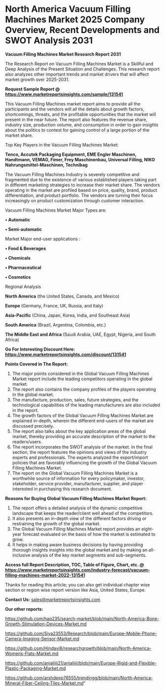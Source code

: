 # North America Vacuum Filling Machines Market 2025 Company Overview, Recent Developments and SWOT Analysis 2031

<strong>Vacuum Filling Machines Market Research Report 2031</strong>

The Research Report on Vacuum Filling Machines Market is a Skillful and Deep Analysis of the Present Situation and Challenges. This research report also analyzes other important trends and market drivers that will affect market growth over 2025-2031.

<strong>Request Sample Report @ <a href=https://www.marketreportsinsights.com/sample/131541>https://www.marketreportsinsights.com/sample/131541</a></strong>

This Vacuum Filling Machines market report aims to provide all the participants and the vendors will all the details about growth factors, shortcomings, threats, and the profitable opportunities that the market will present in the near future. The report also features the revenue share, industry size, production volume, and consumption in order to gain insights about the politics to contest for gaining control of a large portion of the market share.

Top Key Players in the Vacuum Filling Machines Market:

<strong>Tenco, Accutek Packaging Equipment, EME Engler Maschinen, Handtmann, VEMAG, Fimer, Frey Maschinenbau, Universal Filling, NIKO Nahrungsmittel-Maschinen, Technibag</strong>

The Vacuum Filling Machines Industry is severely competitive and fragmented due to the existence of various established players taking part in different marketing strategies to increase their market share. The vendors operating in the market are profiled based on price, quality, brand, product differentiation, and product portfolio. The vendors are turning their focus increasingly on product customization through customer interaction.

Vacuum Filling Machines Market Major Types are:

<strong>• Automatic

• Semi-automatic</strong>

Market Major end-user applications :

<strong>• Food & Beverages

• Chemicals

• Pharmaceutical

• Cosmetics</strong>

Regional Analysis

</u><strong><b>North America</b></strong> (the United States, Canada, and Mexico)

<strong><b>Europe </b></strong>(Germany, France, UK, Russia, and Italy)

<strong><b>Asia-Pacific</b></strong> (China, Japan, Korea, India, and Southeast Asia)

<strong><b>South America</b></strong> (Brazil, Argentina, Colombia, etc.)

<strong><b>The Middle East and Africa</b></strong> (Saudi Arabia, UAE, Egypt, Nigeria, and South Africa)

<strong>Go For Interesting Discount Here: <a href=https://www.marketreportsinsights.com/discount/131541>https://www.marketreportsinsights.com/discount/131541</a></strong>

<strong>Points Covered in The Report:</strong>
<ol>
  <li>The major points considered in the Global Vacuum Filling Machines Market report include the leading competitors operating in the global market.</li>
  <li>The report also contains the company profiles of the players operating in the global market.</li>
  <li>The manufacture, production, sales, future strategies, and the technological capabilities of the leading manufacturers are also included in the report.</li>
  <li>The growth factors of the Global Vacuum Filling Machines Market are explained in-depth, wherein the different end-users of the market are discussed precisely.</li>
  <li>The report also talks about the key application areas of the global market, thereby providing an accurate description of the market to the readers/users.</li>
  <li>The report incorporates the SWOT analysis of the market. In the final section, the report features the opinions and views of the industry experts and professionals. The experts analyzed the export/import policies that are favorably influencing the growth of the Global Vacuum Filling Machines Market.</li>
  <li>The report on the Global Vacuum Filling Machines Market is a worthwhile source of information for every policymaker, investor, stakeholder, service provider, manufacturer, supplier, and player interested in purchasing this research document.</li>
</ol>
<strong>Reasons for Buying Global Vacuum Filling Machines Market Report:</strong>

<ol>
  <li>The report offers a detailed analysis of the dynamic competitive landscape that keeps the reader/client well ahead of the competitors.</li>
  <li>It also presents an in-depth view of the different factors driving or restraining the growth of the global market.</li>
  <li>The Global Vacuum Filling Machines Market report provides an eight-year forecast evaluated on the basis of how the market is estimated to grow.</li>
  <li>It helps in making aware business decisions by having providing thorough insights insights into the global market and by making an all-inclusive analysis of the key market segments and sub-segments.</li>
</ol>
<strong>Access full Report Description, TOC, Table of Figure, Chart, etc. @ <a href=https://www.marketreportsinsights.com/industry-forecast/vacuum-filling-machines-market-2022-131541>https://www.marketreportsinsights.com/industry-forecast/vacuum-filling-machines-market-2022-131541</a></strong>


Thanks for reading this article; you can also get individual chapter wise section or region wise report version like Asia, United States, Europe.

<strong>Contact Us:</strong>
sales@marketreportsinsights.com

<strong>Our other reports:</strong>

<a href=https://github.com/haq235/search-market/blob/main/North-America-Bone-Growth-Stimulation-Devices-Market.md>https://github.com/haq235/search-market/blob/main/North-America-Bone-Growth-Stimulation-Devices-Market.md</a>

<a href=https://github.com/Siya23553/Research/blob/main/Europe-Mobile-Phone-Camera-Imaging-Sensor-Market.md>https://github.com/Siya23553/Research/blob/main/Europe-Mobile-Phone-Camera-Imaging-Sensor-Market.md</a>

<a href=https://github.com/Hindavi8/researchgrowth/blob/main/North-America-Womens-Flats-Market.md>https://github.com/Hindavi8/researchgrowth/blob/main/North-America-Womens-Flats-Market.md</a>

<a href=https://github.com/anjaliiii21/anjaliiii/blob/main/Europe-Rigid-and-Flexible-Plastic-Packaging-Market.md>https://github.com/anjaliiii21/anjaliiii/blob/main/Europe-Rigid-and-Flexible-Plastic-Packaging-Market.md</a>

<a href=https://github.com/arshdeep76555/trendingg/blob/main/North-America-Mineral-Fiber-Ceiling-Tiles-Market.md>https://github.com/arshdeep76555/trendingg/blob/main/North-America-Mineral-Fiber-Ceiling-Tiles-Market.md</a>"
